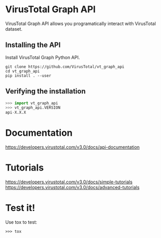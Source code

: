 # VirusTotal Graph API

VirusTotal Graph API allows you programatically interact with VirusTotal dataset.

## Installing the API
Install VirusTotal Graph Python API.
```
git clone https://github.com/VirusTotal/vt_graph_api
cd vt_graph_api
pip install . --user
```

## Verifying the installation

```python
>>> import vt_graph_api
>>> vt_graph_api.VERSION
api-X.X.X
```

# Documentation

https://developers.virustotal.com/v3.0/docs/api-documentation


# Tutorials

https://developers.virustotal.com/v3.0/docs/simple-tutorials  
https://developers.virustotal.com/v3.0/docs/advanced-tutorials

# Test it!

Use tox to test:

```
>>> tox
```
